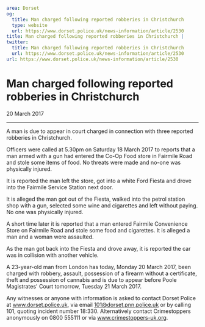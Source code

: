 ```yaml
area: Dorset
og:
  title: Man charged following reported robberies in Christchurch
  type: website
  url: https://www.dorset.police.uk/news-information/article/2530
title: Man charged following reported robberies in Christchurch |
twitter:
  title: Man charged following reported robberies in Christchurch
  url: https://www.dorset.police.uk/news-information/article/2530
url: https://www.dorset.police.uk/news-information/article/2530
```

# Man charged following reported robberies in Christchurch

20 March 2017

* * *

A man is due to appear in court charged in connection with three reported robberies in Christchurch.

Officers were called at 5.30pm on Saturday 18 March 2017 to reports that a man armed with a gun had entered the Co-Op Food store in Fairmile Road and stole some items of food. No threats were made and no-one was physically injured.

It is reported the man left the store, got into a white Ford Fiesta and drove into the Fairmile Service Station next door.

It is alleged the man got out of the Fiesta, walked into the petrol station shop with a gun, selected some wine and cigarettes and left without paying. No one was physically injured.

A short time later it is reported that a man entered Fairmile Convenience Store on Fairmile Road and stole some food and cigarettes. It is alleged a man and a woman were assaulted.

As the man got back into the Fiesta and drove away, it is reported the car was in collision with another vehicle.

A 23-year-old man from London has today, Monday 20 March 2017, been charged with robbery, assault, possession of a firearm without a certificate, theft and possession of cannabis and is due to appear before Poole Magistrates' Court tomorrow, Tuesday 21 March 2017.

Any witnesses or anyone with information is asked to contact Dorset Police at www.dorset.police.uk, via email 101@dorset.pnn.police.uk or by calling 101, quoting incident number 18:330. Alternatively contact Crimestoppers anonymously on 0800 555111 or via www.crimestoppers-uk.org.
